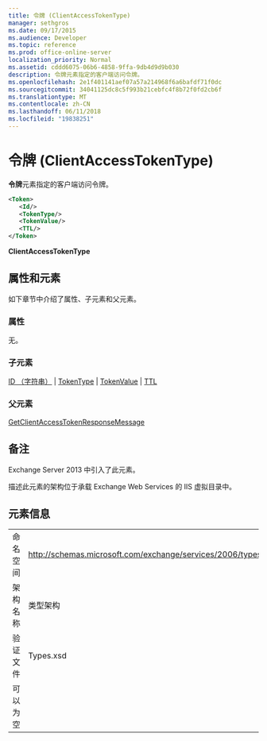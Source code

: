 ```yaml
---
title: 令牌 (ClientAccessTokenType)
manager: sethgros
ms.date: 09/17/2015
ms.audience: Developer
ms.topic: reference
ms.prod: office-online-server
localization_priority: Normal
ms.assetid: cddd6075-06b6-4858-9ffa-9db4d9d9b030
description: 令牌元素指定的客户端访问令牌。
ms.openlocfilehash: 2e1f401141aef07a57a214968f6a6bafdf71f0dc
ms.sourcegitcommit: 34041125dc8c5f993b21cebfc4f8b72f0fd2cb6f
ms.translationtype: MT
ms.contentlocale: zh-CN
ms.lasthandoff: 06/11/2018
ms.locfileid: "19838251"
---
```

# <a name="token-clientaccesstokentype"></a>令牌 (ClientAccessTokenType)

**令牌**元素指定的客户端访问令牌。 
  
```XML
<Token>
   <Id/>
   <TokenType/>
   <TokenValue/>
   <TTL/>
</Token>
```

 **ClientAccessTokenType**
## <a name="attributes-and-elements"></a>属性和元素

如下章节中介绍了属性、子元素和父元素。
  
### <a name="attributes"></a>属性

无。
  
### <a name="child-elements"></a>子元素

[ID （字符串）](id-string.md) | [TokenType](tokentype.md) | [TokenValue](tokenvalue.md) | [TTL](ttl.md)
  
### <a name="parent-elements"></a>父元素

[GetClientAccessTokenResponseMessage](getclientaccesstokenresponsemessage.md)
  
## <a name="remarks"></a>备注

Exchange Server 2013 中引入了此元素。
  
描述此元素的架构位于承载 Exchange Web Services 的 IIS 虚拟目录中。
  
## <a name="element-information"></a>元素信息

|||
|:-----|:-----|
|命名空间  <br/> |http://schemas.microsoft.com/exchange/services/2006/types  <br/> |
|架构名称  <br/> |类型架构  <br/> |
|验证文件  <br/> |Types.xsd  <br/> |
|可以为空  <br/> ||
   

